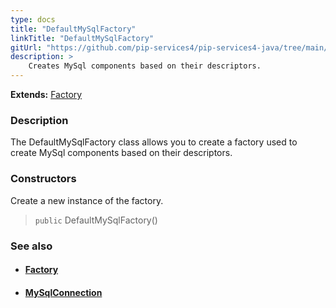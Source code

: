```yaml
---
type: docs
title: "DefaultMySqlFactory"
linkTitle: "DefaultMySqlFactory"
gitUrl: "https://github.com/pip-services4/pip-services4-java/tree/main/pip-services4-mysql-java"
description: > 
    Creates MySql components based on their descriptors.
---
```


**Extends:** [Factory](../../../components/build/factory)

### Description

The DefaultMySqlFactory class allows you to create a factory used to create MySql components based on their descriptors.

### Constructors

Create a new instance of the factory.

> `public` DefaultMySqlFactory()


### See also
- #### [Factory](../../../components/build/factory)
- #### [MySqlConnection](../../connect/mysql_connection) 

